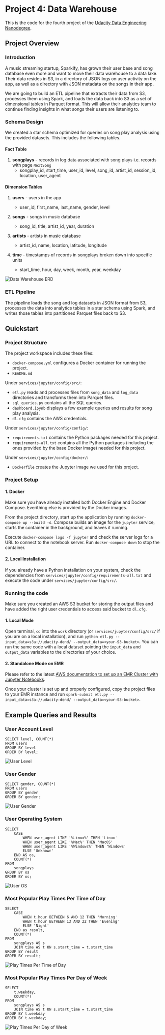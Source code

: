 # Project 4: Data Warehouse
This is the code for the fourth project of the [Udacity Data Engineering Nanodegree](https://www.udacity.com/course/data-engineer-nanodegree--nd027).

## Project Overview
### Introduction
A music streaming startup, Sparkify, has grown their user base and song database even more and want to move their data warehouse to a data lake. Their data resides in S3, in a directory of JSON logs on user activity on the app, as well as a directory with JSON metadata on the songs in their app.

We are going to build an ETL pipeline that extracts their data from S3, processes them using Spark, and loads the data back into S3 as a set of dimensional tables in Parquet format. This will allow their analytics team to continue finding insights in what songs their users are listening to.

### Schema Design
We created a star schema optimized for queries on song play analysis using the provided datasets. This includes the following tables.

#### Fact Table
1. **songplays** - records in log data associated with song plays i.e. records with page `NextSong`
    + songplay_id, start_time, user_id, level, song_id, artist_id, session_id, location, user_agent

#### Dimension Tables
1. **users** - users in the app
    + user_id, first_name, last_name, gender, level

2. **songs** - songs in music database
    + song_id, title, artist_id, year, duration

3. **artists** - artists in music database
    + artist_id, name, location, latitude, longitude

4. **time** - timestamps of records in songplays broken down into specific units
    + start_time, hour, day, week, month, year, weekday

![Data Warehouse ERD](images/data_warehouse_erd.png)

### ETL Pipeline
The pipeline loads the song and log datasets in JSON format from S3, processes the data into analytics tables in a star schema using Spark, and writes those tables into partitioned Parquet files back to S3.

## Quickstart
### Project Structure
The project workspace includes these files:

+ `docker-compose.yml` configures a Docker container for running the project.
+ `README.md`

Under `services/jupyter/config/src/`:
+ `etl.py` reads and processes files from `song_data` and `log_data` directories and transforms them into Parquet files.
+ `sql_queries.py` contains all the SQL queries.
+ `dashboard.ipynb` displays a few example queries and results for song play analysis.
+ `dl.cfg` contains the AWS credentials.

Under `services/jupyter/config/config/`:
+ `requirements.txt` contains the Python packages needed for this project.
+ `requirements-all.txt` contains all the Python packages (including the ones provided by the base Docker image) needed for this project.

Under `services/jupyter/config/docker/`:
+ `Dockerfile` creates the Jupyter image we used for this project.

### Project Setup
#### 1. Docker
Make sure you have already installed both Docker Engine and Docker Compose. Everithing else is provided by the Docker images.

From the project directory, start up the application by running `docker-compose up --build -d`. Compose builds an image for the `jupyter` service, starts the container in the background, and leaves it running.

Execute `docker-compose logs -f jupyter` and check the server logs for a URL to connect to the notebook server. Run `docker-compose down` to stop the container.

#### 2. Local Installation
If you already have a Python installation on your system, check the dependencies from `services/jupyter/config/requirements-all.txt` and execute the code under `services/jupyter/config/src/`.

### Running the code
Make sure you created an AWS S3 bucket for storing the output files and have added the right user credentials to access said bucket to `dl.cfg`.

#### 1. Local Mode
Open terminal, `cd` into the `work` directory (or `services/jupyter/config/src/` if you are on a local installation), and run `python etl.py --input_data=s3a://udacity-dend/ --output_data=<your-S3-bucket>`. You can run the same code with a local dataset pointing the `input_data` and `output_data` variables to the directories of your choice.

#### 2. Standalone Mode on EMR
Please refer to the latest [AWS documentation to set up an EMR Cluster with Jupyter Notebooks](https://docs.aws.amazon.com/emr/latest/ManagementGuide/emr-managed-notebooks-working-with.html).

Once your cluster is set up and properly configured, copy the project files to your EMR instance and run `spark-submit etl.py --input_data=s3a://udacity-dend/ --output_data=<your-S3-bucket>`.

## Example Queries and Results
### User Account Level
````
SELECT level, COUNT(*)
FROM users
GROUP BY level
ORDER BY level;
````

![User Level](images/user_level.png)

### User Gender
````
SELECT gender, COUNT(*)
FROM users
GROUP BY gender
ORDER BY gender;
````

![User Gender](images/user_gender.png)

### User Operating System
````
SELECT
    CASE
        WHEN user_agent LIKE '%Linux%' THEN 'Linux'
        WHEN user_agent LIKE '%Mac%' THEN 'MacOS'
        WHEN user_agent LIKE '%Windows%' THEN 'Windows'
        ELSE 'Unknown'
    END AS os,
    COUNT(*)
FROM
    songplays
GROUP BY os
ORDER BY os;
````

![User OS](images/user_os.png)

### Most Popular Play Times Per Time of Day
````
SELECT
    CASE
        WHEN t.hour BETWEEN 6 AND 12 THEN 'Morning'
        WHEN t.hour BETWEEN 13 AND 22 THEN 'Evening'
        ELSE 'Night'
    END as result,
    COUNT(*)
FROM
    songplays AS s
    JOIN time AS t ON s.start_time = t.start_time
GROUP BY result
ORDER BY result;
````

![Play Times Per Time of Day](images/play_times_time_of_day.png)

### Most Popular Play Times Per Day of Week
````
SELECT
    t.weekday,
    COUNT(*)
FROM
    songplays AS s
    JOIN time AS t ON s.start_time = t.start_time
GROUP BY t.weekday
ORDER BY t.weekday;
````
![Play Times Per Day of Week](images/play_times_day_of_week.png)
